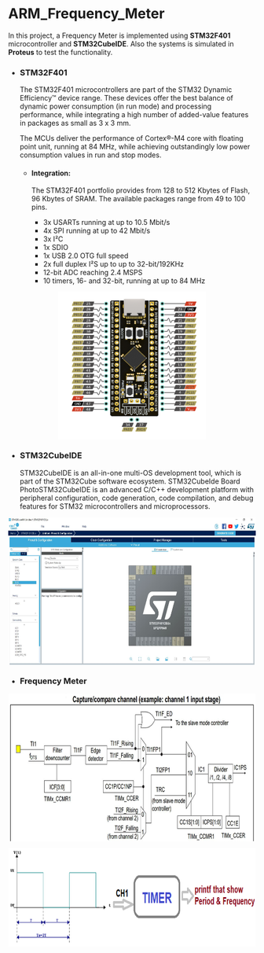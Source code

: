 # ARM_Frequency_Meter
In this project, a Frequency Meter is implemented using **STM32F401** microcontroller and **STM32CubeIDE**. Also the systems is simulated in **Proteus** to test the functionality.

* ### STM32F401
  The STM32F401 microcontrollers are part of the STM32 Dynamic Efficiency™ device range. These devices offer the best balance of dynamic power consumption (in run mode) and processing performance, while integrating a high number of added-value features in packages as small as 3 x 3 mm.

  The MCUs deliver the performance of Cortex®-M4 core with floating point unit, running at 84 MHz, while achieving outstandingly low power consumption values in run and stop modes.
  * #### Integration: 
    The STM32F401 portfolio provides from 128 to 512 Kbytes of Flash, 96 Kbytes of SRAM. The available packages range from 49 to 100 pins.

    * 3x USARTs running at up to 10.5 Mbit/s
    * 4x SPI running at up to 42 Mbit/s
    * 3x I²C
    * 1x SDIO
    * 1x USB 2.0 OTG full speed
    * 2x full duplex I²S up to up to 32-bit/192KHz
    * 12-bit ADC reaching 2.4 MSPS
    * 10 timers, 16- and 32-bit, running at up to 84 MHz

<p align="center">
<img src="/Images/STM32F401.png" width="300" height="300" align="center">
 </p>
  
* ### STM32CubeIDE
  STM32CubeIDE is an all-in-one multi-OS development tool, which is part of the STM32Cube software ecosystem. STM32CubeIde Board PhotoSTM32CubeIDE is an advanced C/C++ development platform with peripheral configuration, code generation, code compilation, and debug features for STM32 microcontrollers and microprocessors.
<p align="center">
<img src="/Images/STM32CubeIDE.JPG" width="700" height="300" align="center">
 </p>
 
 * ### Frequency Meter
<p align="center">
<img src="/Images/STM32-Input-Capture-Example-HAL-Frequency-Counter-Measurement.jpg" width="550" height="300" align="center">
 </p>
 <p align="center">
<img src="/Images/Measure_Period_and_Frequency.png" width="550" height="200" align="center">
 </p>
